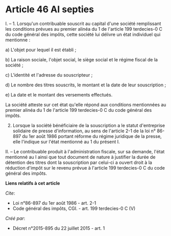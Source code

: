 # Article 46 AI septies

I. – 1. Lorsqu'un contribuable souscrit au capital d'une société remplissant les conditions prévues au premier alinéa du 1 de
l'article 199 terdecies-0 C du code général des impôts, cette société lui délivre un état individuel qui mentionne :

a) L'objet pour lequel il est établi ;

b) La raison sociale, l'objet social, le siège social et le régime fiscal de la société ;

c) L'identité et l'adresse du souscripteur ;

d) Le nombre des titres souscrits, le montant et la date de leur souscription ;

e) La date et le montant des versements effectués.

La société atteste sur cet état qu'elle répond aux conditions mentionnées au premier alinéa du 1 de l'article 199 terdecies-0
C du code général des impôts.

2. Lorsque la société bénéficiaire de la souscription a le statut d'entreprise solidaire de presse d'information, au sens de
l'article 2-1 de la loi n° 86-897 du 1er août 1986 portant réforme du régime juridique de la presse, elle l'indique sur
l'état mentionné au 1 du présent I.

II. – Le contribuable produit à l'administration fiscale, sur sa demande, l'état mentionné au I ainsi que tout document de
nature à justifier la durée de détention des titres dont la souscription par celui-ci a ouvert droit à la réduction d'impôt
sur le revenu prévue à l'article 199 terdecies-0 C du code général des impôts.

**Liens relatifs à cet article**

_Cite_:

  - Loi n°86-897 du 1er août 1986 - art. 2-1
  - Code général des impôts, CGI. - art. 199 terdecies-0 C (V)

_Créé par_:

  - Décret n°2015-895 du 22 juillet 2015 - art. 1
